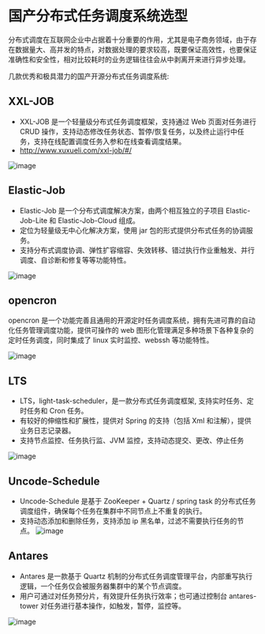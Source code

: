 # 国产分布式任务调度系统选型

分布式调度在互联网企业中占据着十分重要的作用，尤其是电子商务领域，由于存在数据量大、高并发的特点，对数据处理的要求较高，既要保证高效性，也要保证准确性和安全性，相对比较耗时的业务逻辑往往会从中剥离开来进行异步处理。 

几款优秀和极具潜力的国产开源分布式任务调度系统:

## XXL-JOB 
* XXL-JOB 是一个轻量级分布式任务调度框架，支持通过 Web 页面对任务进行 CRUD 操作，支持动态修改任务状态、暂停/恢复任务，以及终止运行中任务，支持在线配置调度任务入参和在线查看调度结果。
* http://www.xuxueli.com/xxl-job/#/


![image](https://github.com/csy512889371/learnDoc/blob/master/image/2018/fbs1/18.png)

## Elastic-Job 

* Elastic-Job 是一个分布式调度解决方案，由两个相互独立的子项目 Elastic-Job-Lite 和 Elastic-Job-Cloud 组成。
* 定位为轻量级无中心化解决方案，使用 jar 包的形式提供分布式任务的协调服务。
* 支持分布式调度协调、弹性扩容缩容、失效转移、错过执行作业重触发、并行调度、自诊断和修复等等功能特性。

![image](https://github.com/csy512889371/learnDoc/blob/master/image/2018/fbs1/19.png)

## opencron 

opencron 是一个功能完善且通用的开源定时任务调度系统，拥有先进可靠的自动化任务管理调度功能，提供可操作的 web 图形化管理满足多种场景下各种复杂的定时任务调度，同时集成了 linux 实时监控、webssh 等功能特性。

![image](https://github.com/csy512889371/learnDoc/blob/master/image/2018/fbs1/16.png)

## LTS 

* LTS，light-task-scheduler，是一款分布式任务调度框架, 支持实时任务、定时任务和 Cron 任务。
* 有较好的伸缩性和扩展性，提供对 Spring 的支持（包括 Xml 和注解），提供业务日志记录器。
* 支持节点监控、任务执行监、JVM 监控，支持动态提交、更改、停止任务

![image](https://github.com/csy512889371/learnDoc/blob/master/image/2018/fbs1/17.png)


## Uncode-Schedule 

* Uncode-Schedule 是基于 ZooKeeper + Quartz / spring task 的分布式任务调度组件，确保每个任务在集群中不同节点上不重复的执行。
* 支持动态添加和删除任务，支持添加 ip 黑名单，过滤不需要执行任务的节点。 
![image](https://github.com/csy512889371/learnDoc/blob/master/image/2018/fbs1/20.png)

## Antares 
* Antares 是一款基于 Quartz 机制的分布式任务调度管理平台，内部重写执行逻辑，一个任务仅会被服务器集群中的某个节点调度。
* 用户可通过对任务预分片，有效提升任务执行效率；也可通过控制台 antares-tower 对任务进行基本操作，如触发，暂停，监控等。 

![image](https://github.com/csy512889371/learnDoc/blob/master/image/2018/fbs1/21.png)





